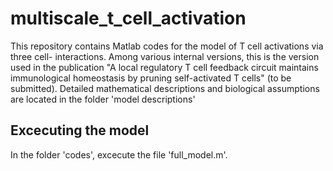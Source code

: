 # multiscale_t_cell_activation

This repository contains Matlab codes for the model of T cell activations via three cell- interactions. Among various internal versions, this is the version
used in the publication "A local regulatory T cell feedback circuit maintains immunological homeostasis by pruning self-activated T cells" (to be submitted). Detailed mathematical descriptions and biological assumptions are located in the folder 'model descriptions'

## Excecuting the model

In the folder 'codes', excecute the file 'full_model.m'.

